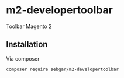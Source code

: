 # m2-developertoolbar

Toolbar Magento 2

## Installation

Via composer

```bash
composer require sebgar/m2-developertoolbar
```